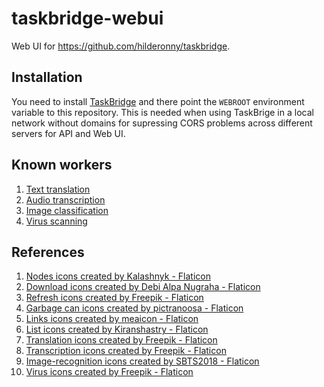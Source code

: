 # taskbridge-webui

Web UI for https://github.com/hilderonny/taskbridge.

## Installation

You need to install [TaskBridge](https://github.com/hilderonny/taskbridge) and there point the `WEBROOT` environment variable to this repository.
This is needed when using TaskBrige in a local network without domains for supressing CORS problems across different servers for API and Web UI.

## Known workers

1. [Text translation](https://github.com/hilderonny/taskworker-translate)
1. [Audio transcription](https://github.com/hilderonny/taskworker-transcribe)
1. [Image classification](https://github.com/hilderonny/taskworker-classifyimage)
1. [Virus scanning](https://github.com/hilderonny/taskworker-scanforvirus)

## References

1. [Nodes icons created by Kalashnyk - Flaticon](https://www.flaticon.com/free-icons/nodes)
1. [Download icons created by Debi Alpa Nugraha - Flaticon](https://www.flaticon.com/free-icons/download)
1. [Refresh icons created by Freepik - Flaticon](https://www.flaticon.com/free-icons/refresh)
1. [Garbage can icons created by pictranoosa - Flaticon](https://www.flaticon.com/free-icons/garbage-can)
1. [Links icons created by meaicon - Flaticon](https://www.flaticon.com/free-icons/links)
1. [List icons created by Kiranshastry - Flaticon](https://www.flaticon.com/free-icons/list)
1. [Translation icons created by Freepik - Flaticon](https://www.flaticon.com/free-icons/translation)
1. [Transcription icons created by Freepik - Flaticon](https://www.flaticon.com/free-icons/transcription)
1. [Image-recognition icons created by SBTS2018 - Flaticon](https://www.flaticon.com/free-icons/image-recognition)
1. [Virus icons created by Freepik - Flaticon](https://www.flaticon.com/free-icons/virus)